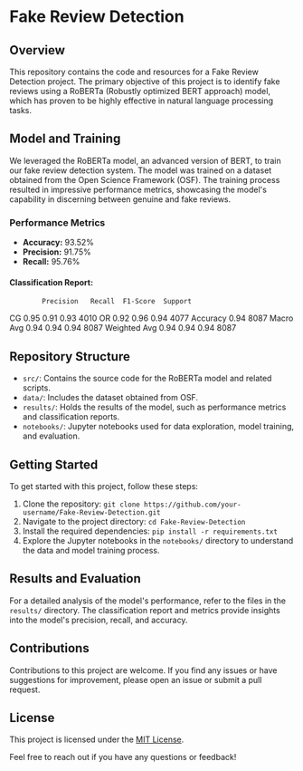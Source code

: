 # Fake Review Detection

## Overview

This repository contains the code and resources for a Fake Review Detection project. The primary objective of this project is to identify fake reviews using a RoBERTa (Robustly optimized BERT approach) model, which has proven to be highly effective in natural language processing tasks.

## Model and Training

We leveraged the RoBERTa model, an advanced version of BERT, to train our fake review detection system. The model was trained on a dataset obtained from the Open Science Framework (OSF). The training process resulted in impressive performance metrics, showcasing the model's capability in discerning between genuine and fake reviews.

### Performance Metrics

- **Accuracy:** 93.52%
- **Precision:** 91.75%
- **Recall:** 95.76%

#### Classification Report:

            Precision   Recall  F1-Score  Support
CG           0.95        0.91     0.93     4010
OR           0.92        0.96     0.94     4077
Accuracy                  0.94              8087
Macro Avg    0.94        0.94     0.94     8087
Weighted Avg 0.94        0.94     0.94     8087


## Repository Structure

- `src/`: Contains the source code for the RoBERTa model and related scripts.
- `data/`: Includes the dataset obtained from OSF.
- `results/`: Holds the results of the model, such as performance metrics and classification reports.
- `notebooks/`: Jupyter notebooks used for data exploration, model training, and evaluation.

## Getting Started

To get started with this project, follow these steps:

1. Clone the repository: `git clone https://github.com/your-username/Fake-Review-Detection.git`
2. Navigate to the project directory: `cd Fake-Review-Detection`
3. Install the required dependencies: `pip install -r requirements.txt`
4. Explore the Jupyter notebooks in the `notebooks/` directory to understand the data and model training process.

## Results and Evaluation

For a detailed analysis of the model's performance, refer to the files in the `results/` directory. The classification report and metrics provide insights into the model's precision, recall, and accuracy.

## Contributions

Contributions to this project are welcome. If you find any issues or have suggestions for improvement, please open an issue or submit a pull request.

## License

This project is licensed under the [MIT License](LICENSE).

Feel free to reach out if you have any questions or feedback!
